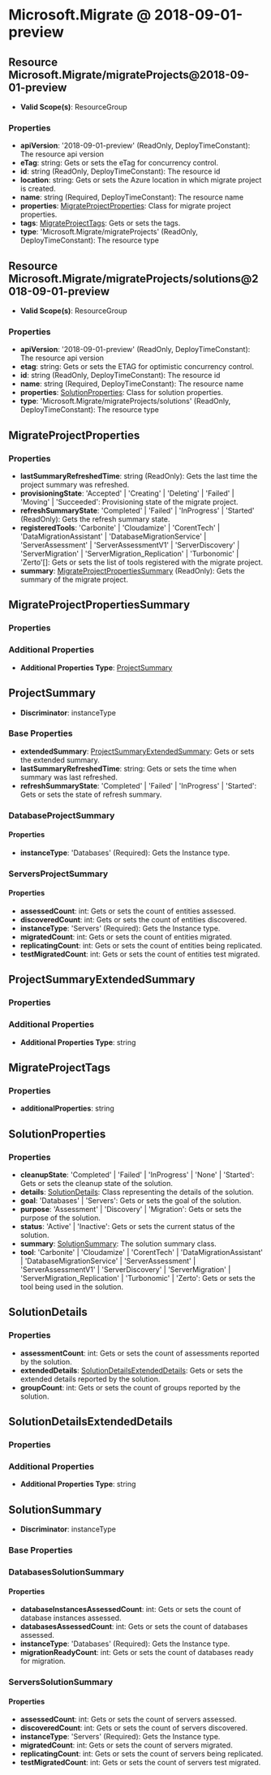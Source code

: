 # Microsoft.Migrate @ 2018-09-01-preview

## Resource Microsoft.Migrate/migrateProjects@2018-09-01-preview
* **Valid Scope(s)**: ResourceGroup
### Properties
* **apiVersion**: '2018-09-01-preview' (ReadOnly, DeployTimeConstant): The resource api version
* **eTag**: string: Gets or sets the eTag for concurrency control.
* **id**: string (ReadOnly, DeployTimeConstant): The resource id
* **location**: string: Gets or sets the Azure location in which migrate project is created.
* **name**: string (Required, DeployTimeConstant): The resource name
* **properties**: [MigrateProjectProperties](#migrateprojectproperties): Class for migrate project properties.
* **tags**: [MigrateProjectTags](#migrateprojecttags): Gets or sets the tags.
* **type**: 'Microsoft.Migrate/migrateProjects' (ReadOnly, DeployTimeConstant): The resource type

## Resource Microsoft.Migrate/migrateProjects/solutions@2018-09-01-preview
* **Valid Scope(s)**: ResourceGroup
### Properties
* **apiVersion**: '2018-09-01-preview' (ReadOnly, DeployTimeConstant): The resource api version
* **etag**: string: Gets or sets the ETAG for optimistic concurrency control.
* **id**: string (ReadOnly, DeployTimeConstant): The resource id
* **name**: string (Required, DeployTimeConstant): The resource name
* **properties**: [SolutionProperties](#solutionproperties): Class for solution properties.
* **type**: 'Microsoft.Migrate/migrateProjects/solutions' (ReadOnly, DeployTimeConstant): The resource type

## MigrateProjectProperties
### Properties
* **lastSummaryRefreshedTime**: string (ReadOnly): Gets the last time the project summary was refreshed.
* **provisioningState**: 'Accepted' | 'Creating' | 'Deleting' | 'Failed' | 'Moving' | 'Succeeded': Provisioning state of the migrate project.
* **refreshSummaryState**: 'Completed' | 'Failed' | 'InProgress' | 'Started' (ReadOnly): Gets the refresh summary state.
* **registeredTools**: 'Carbonite' | 'Cloudamize' | 'CorentTech' | 'DataMigrationAssistant' | 'DatabaseMigrationService' | 'ServerAssessment' | 'ServerAssessmentV1' | 'ServerDiscovery' | 'ServerMigration' | 'ServerMigration_Replication' | 'Turbonomic' | 'Zerto'[]: Gets or sets the list of tools registered with the migrate project.
* **summary**: [MigrateProjectPropertiesSummary](#migrateprojectpropertiessummary) (ReadOnly): Gets the summary of the migrate project.

## MigrateProjectPropertiesSummary
### Properties
### Additional Properties
* **Additional Properties Type**: [ProjectSummary](#projectsummary)

## ProjectSummary
* **Discriminator**: instanceType

### Base Properties
* **extendedSummary**: [ProjectSummaryExtendedSummary](#projectsummaryextendedsummary): Gets or sets the extended summary.
* **lastSummaryRefreshedTime**: string: Gets or sets the time when summary was last refreshed.
* **refreshSummaryState**: 'Completed' | 'Failed' | 'InProgress' | 'Started': Gets or sets the state of refresh summary.
### DatabaseProjectSummary
#### Properties
* **instanceType**: 'Databases' (Required): Gets the Instance type.

### ServersProjectSummary
#### Properties
* **assessedCount**: int: Gets or sets the count of entities assessed.
* **discoveredCount**: int: Gets or sets the count of entities discovered.
* **instanceType**: 'Servers' (Required): Gets the Instance type.
* **migratedCount**: int: Gets or sets the count of entities migrated.
* **replicatingCount**: int: Gets or sets the count of entities being replicated.
* **testMigratedCount**: int: Gets or sets the count of entities test migrated.


## ProjectSummaryExtendedSummary
### Properties
### Additional Properties
* **Additional Properties Type**: string

## MigrateProjectTags
### Properties
* **additionalProperties**: string

## SolutionProperties
### Properties
* **cleanupState**: 'Completed' | 'Failed' | 'InProgress' | 'None' | 'Started': Gets or sets the cleanup state of the solution.
* **details**: [SolutionDetails](#solutiondetails): Class representing the details of the solution.
* **goal**: 'Databases' | 'Servers': Gets or sets the goal of the solution.
* **purpose**: 'Assessment' | 'Discovery' | 'Migration': Gets or sets the purpose of the solution.
* **status**: 'Active' | 'Inactive': Gets or sets the current status of the solution.
* **summary**: [SolutionSummary](#solutionsummary): The solution summary class.
* **tool**: 'Carbonite' | 'Cloudamize' | 'CorentTech' | 'DataMigrationAssistant' | 'DatabaseMigrationService' | 'ServerAssessment' | 'ServerAssessmentV1' | 'ServerDiscovery' | 'ServerMigration' | 'ServerMigration_Replication' | 'Turbonomic' | 'Zerto': Gets or sets the tool being used in the solution.

## SolutionDetails
### Properties
* **assessmentCount**: int: Gets or sets the count of assessments reported by the solution.
* **extendedDetails**: [SolutionDetailsExtendedDetails](#solutiondetailsextendeddetails): Gets or sets the extended details reported by the solution.
* **groupCount**: int: Gets or sets the count of groups reported by the solution.

## SolutionDetailsExtendedDetails
### Properties
### Additional Properties
* **Additional Properties Type**: string

## SolutionSummary
* **Discriminator**: instanceType

### Base Properties
### DatabasesSolutionSummary
#### Properties
* **databaseInstancesAssessedCount**: int: Gets or sets the count of database instances assessed.
* **databasesAssessedCount**: int: Gets or sets the count of databases assessed.
* **instanceType**: 'Databases' (Required): Gets the Instance type.
* **migrationReadyCount**: int: Gets or sets the count of databases ready for migration.

### ServersSolutionSummary
#### Properties
* **assessedCount**: int: Gets or sets the count of servers assessed.
* **discoveredCount**: int: Gets or sets the count of servers discovered.
* **instanceType**: 'Servers' (Required): Gets the Instance type.
* **migratedCount**: int: Gets or sets the count of servers migrated.
* **replicatingCount**: int: Gets or sets the count of servers being replicated.
* **testMigratedCount**: int: Gets or sets the count of servers test migrated.


